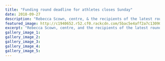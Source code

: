 ```yaml
---
title: "Funding round deadline for athletes closes Sunday"
date: 2018-09-27
description: "Rebecca Scown, centre, & the recipients of the latest round of funding from the Mitre 10 Mega Futures Champions Trust..."
featured_image: http://c1940652.r52.cf0.rackcdn.com/5bac5e4aff2a7c1309000177/Mitre-10-Trust-chron-27-sept-2018.jpg
excerpt: "Rebecca Scown, centre, and the recipients of the latest round of funding from the Mitre 10 Mega Futures Champions Trust."
gallery_image_1: 
gallery_image_2: 
gallery_image_3: 
gallery_image_4: 
gallery_image_5: 
---
```

